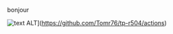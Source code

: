bonjour 
 
![text ALT](https://github.com/Tomr76/tp-r504/actions/workflows/pytest.yml/badge.svg)](https://github.com/Tomr76/tp-r504/actions)
